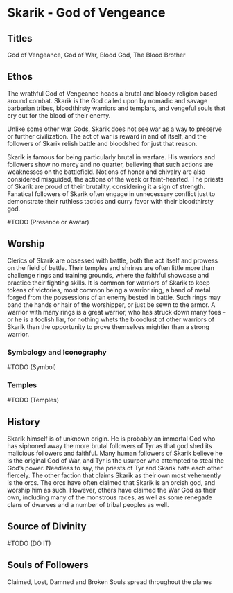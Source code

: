 # Skarik - God of Vengeance

<!-- toc -->

## Titles

God of Vengeance, God of War, Blood God, The Blood Brother

## Ethos

The wrathful God of Vengeance heads a brutal and bloody religion based around combat. Skarik is the God called upon by nomadic and 
savage barbarian tribes, bloodthirsty warriors and templars, and vengeful souls that cry out for the blood of their enemy.

Unlike some other war Gods, Skarik does not see war as a way to preserve or further civilization. The act of war is reward in and of 
itself, and the followers of Skarik relish battle and bloodshed for just that reason.

Skarik is famous for being particularly brutal in warfare. His warriors and followers show no mercy and no quarter, believing that such 
actions are weaknesses on the battlefield. Notions of honor and chivalry are also considered misguided, the actions of the weak or 
faint-hearted. The priests of Skarik are proud of their brutality, considering it a sign of strength. Fanatical followers of Skarik often 
engage in unnecessary conflict just to demonstrate their ruthless tactics and curry favor with their bloodthirsty god.

#TODO (Presence or Avatar)

## Worship

Clerics of Skarik are obsessed with battle, both the act itself and prowess on the field of battle. Their temples and shrines are often 
little more than challenge rings and training grounds, where the faithful showcase and practice their fighting skills. It is common for 
warriors of Skarik to keep tokens of victories, most common being a warrior ring, a band of metal forged from the possessions of an 
enemy bested in battle. Such rings may band the hands or hair of the worshipper, or just be sewn to the armor. A warrior with many rings is 
a great warrior, who has struck down many foes – or he is a foolish liar, for nothing whets the bloodlust of other warriors of Skarik than
the opportunity to prove themselves mightier than a strong warrior.


### Symbology and Iconography

#TODO (Symbol)

### Temples

#TODO (Temples)

## History

Skarik himself is of unknown origin. He is probably an immortal God who has siphoned away the more brutal followers of Tyr as that god shed its malicious followers and faithful. Many human followers of Skarik believe he is the original God of War, and Tyr is the usurper who attempted to steal the God’s power. Needless to say, the priests of Tyr and Skarik hate each other fiercely. The other faction that claims Skarik as their own most vehemently is the orcs. The orcs have often claimed that Skarik is an orcish god, and worship him as such. However, others have claimed the War
God as their own, including many of the monstrous races, as well as some renegade clans of dwarves and a number of tribal peoples as well.

## Source of Divinity

#TODO (DO IT)

## Souls of Followers

Claimed, Lost, Damned and Broken Souls spread throughout the planes